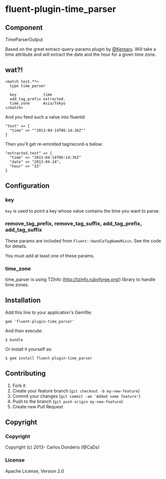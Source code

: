 # fluent-plugin-time_parser

## Component
TimeParserOutput

Based on the great extract-query-params plugin by [@Kentaro](https://github.com/kentaro/fluent-plugin-extract_query_params).
Will take a time attribute and will extract the date and the hour for a given time zone.

## wat?!

```
<match test.**>
  type time_parser

  key            time
  add_tag_prefix extracted.
  time_zone      Asia/Tokyo
</match>
```

And you feed such a value into fluentd:

```
"test" => {
  "time" => ""2013-04-14T06:14:36Z""
}
```

Then you'll get re-emmited tag/record-s below:

```
"extracted.test" => {
  "time" => "2013-04-14T06:14:36Z"
  "date" => "2013-04-14",
  "hour" => "15"
}
```
## Configuration

### key

`key` is used to point a key whose value contains the time you want to parse.

### remove_tag_prefix, remove_tag_suffix, add_tag_prefix, add_tag_suffix

These params are included from `Fluent::HandleTagNameMixin`. See the code for details.

You must add at least one of these params.

### time_zone

time_parser is using TZInfo (http://tzinfo.rubyforge.org/) library to handle time zones.

## Installation

Add this line to your application's Gemfile:

    gem 'fluent-plugin-time_parser'

And then execute:

    $ bundle

Or install it yourself as:

    $ gem install fluent-plugin-time_parser


## Contributing

1. Fork it
2. Create your feature branch (`git checkout -b my-new-feature`)
3. Commit your changes (`git commit -am 'Added some feature'`)
4. Push to the branch (`git push origin my-new-feature`)
5. Create new Pull Request

## Copyright

### Copyright

Copyright (c) 2013- Carlos Donderis (@CaDs)

### License

Apache License, Version 2.0
